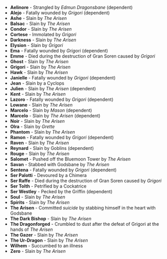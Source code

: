 - **Aelinore** - Strangled by _Edmun Dragonsbane_ (dependent)
- **Alejo** - Fatally wounded by _Grigori_ (dependent)
- **Ashe** - Slain by _The Arisen_
- **Balsac** - Slain by _The Arisen_
- **Condor** - Slain by _The Arisen_
- **Cortese** - Immolated by _Grigori_
- **Darkness** - Slain by _The Arisen_
- **Elysion** - Slain by _Grigori_
- **Ema** - Fatally wounded by _Grigori_ (dependent)
- **Emme** - Died during the destruction of Gran Soren caused by _Grigori_
- **Ghost** - Slain by _The Arisen_
- **Grigori** - Slain by _The Arisen_
- **Hawk** - Slain by _The Arisen_
- **Janielle** - Fatally wounded by _Grigori_ (dependent)
- **Jean** - Slain by a Cyclops
- **Julien** - Slain by _The Arisen_ (dependent)
- **Kent** - Slain by _The Arisen_
- **Lazoro** - Fatally wounded by _Grigori_ (dependent)
- **Lowane** - Slain by _The Arisen_
- **Marcelo** - Slain by _Mason_ (dependent)
- **Marcelo** - Slain by _The Arisen_ (dependent)
- **Noir** - Slain by _The Arisen_
- **Olra** - Slain by _Grette_
- **Phantom** - Slain by _The Arisen_
- **Ramon** - Fatally wounded by _Grigori_ (dependent)
- **Raven** - Slain by _The Arisen_
- **Reynard** - Slain by Goblins (dependent)
- **Rouge** - Slain by _The Arisen_
- **Salomet** - Pushed off the Bluemoon Tower by _The Arisen_
- **Savan** - Stabbed with Godsbane by _The Arisen_
- **Sentena** - Fatally wounded by _Grigori_ (dependent)
- **Ser Palotti** - Devoured by a Chimera
- **Ser Raffe** - Died during the destruction of Gran Soren caused by _Grigori_
- **Ser Tolth** - Petrified by a Cockatrice
- **Ser Westley** - Pecked by the Griffin (dependent)
- **Soul** - Slain by _The Arisen_
- **Spirits** - Slain by _The Arisen_
- **The Arisen** - Committed _suicide_ by stabbing himself in the heart with Godsbane
- **The Dark Bishop** - Slain by _The Arisen_
- **The Dragonforged** - Crumbled to dust after the defeat of Grigori at the hands of _The Arisen_
- **The Gazer** - Slain by _The Arisen_
- **The Ur-Dragon** - Slain by _The Arisen_
- **Wilhem** - Succumbed to an illness
- **Zero** - Slain by _The Arisen_